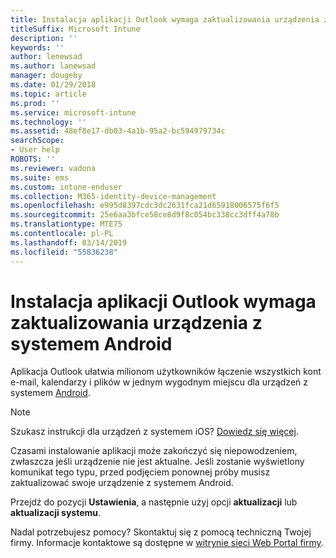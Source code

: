```yaml
---
title: Instalacja aplikacji Outlook wymaga zaktualizowania urządzenia z systemem Android | Microsoft Docs
titleSuffix: Microsoft Intune
description: ''
keywords: ''
author: lenewsad
ms.author: lanewsad
manager: dougeby
ms.date: 01/29/2018
ms.topic: article
ms.prod: ''
ms.service: microsoft-intune
ms.technology: ''
ms.assetid: 48ef8e17-db03-4a1b-95a2-bc594979734c
searchScope:
- User help
ROBOTS: ''
ms.reviewer: vadona
ms.suite: ems
ms.custom: intune-enduser
ms.collection: M365-identity-device-management
ms.openlocfilehash: e995d8397cdc3dc2631fca21d65918006575f6f5
ms.sourcegitcommit: 25e6aa3bfce58ce8d9f8c054bc338cc3dff4a78b
ms.translationtype: MTE75
ms.contentlocale: pl-PL
ms.lasthandoff: 03/14/2019
ms.locfileid: "55836238"
---
```

# <a name="you-need-to-update-your-android-device-to-install-the-outlook-app"></a>Instalacja aplikacji Outlook wymaga zaktualizowania urządzenia z systemem Android

Aplikacja Outlook ułatwia milionom użytkowników łączenie wszystkich kont e-mail, kalendarzy i plików w jednym wygodnym miejscu dla urządzeń z systemem [Android](https://play.google.com/store/apps/details?id=com.microsoft.office.outlook).

>[!NOTE]
> Szukasz instrukcji dla urządzeń z systemem iOS? [Dowiedz się więcej](update-device-outlook-ios.md).

Czasami instalowanie aplikacji może zakończyć się niepowodzeniem, zwłaszcza jeśli urządzenie nie jest aktualne. Jeśli zostanie wyświetlony komunikat tego typu, przed podjęciem ponownej próby musisz zaktualizować swoje urządzenie z systemem Android.

Przejdź do pozycji **Ustawienia**, a następnie użyj opcji **aktualizacji** lub **aktualizacji systemu**.

Nadal potrzebujesz pomocy? Skontaktuj się z pomocą techniczną Twojej firmy. Informacje kontaktowe są dostępne w [witrynie sieci Web Portal firmy](https://go.microsoft.com/fwlink/?linkid=2010980).

